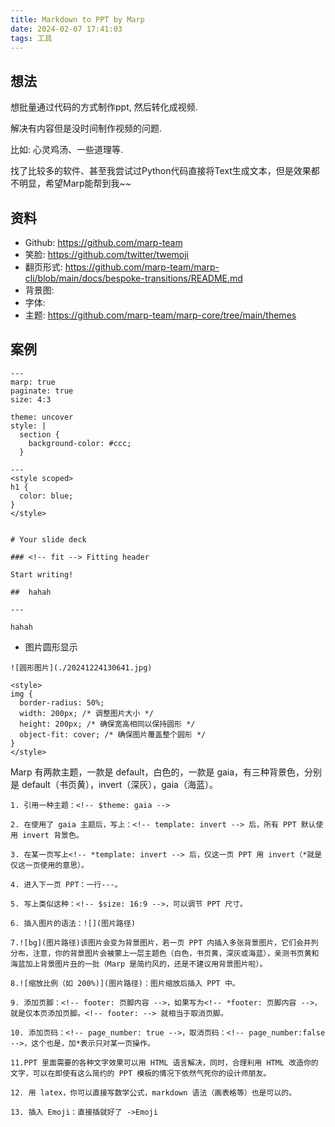 ```yaml
---
title: Markdown to PPT by Marp
date: 2024-02-07 17:41:03
tags: 工具
---
```


## 想法

想批量通过代码的方式制作ppt, 然后转化成视频.

解决有内容但是没时间制作视频的问题.

比如: 心灵鸡汤、一些道理等.

找了比较多的软件、甚至我尝试过Python代码直接将Text生成文本，但是效果都不明显，希望Marp能帮到我~~

## 资料

- Github:  https://github.com/marp-team
- 笑脸: https://github.com/twitter/twemoji
- 翻页形式: https://github.com/marp-team/marp-cli/blob/main/docs/bespoke-transitions/README.md
- 背景图: 
- 字体: 
- 主题: https://github.com/marp-team/marp-core/tree/main/themes


## 案例

```shell
---
marp: true
paginate: true
size: 4:3

theme: uncover
style: |
  section {
    background-color: #ccc;
  }

---
<style scoped>
h1 {
  color: blue;
}
</style>


# Your slide deck

### <!-- fit --> Fitting header

Start writing!

##  hahah

---

hahah
```

- 图片圆形显示

```
![圆形图片](./20241224130641.jpg)

<style>
img {
  border-radius: 50%;
  width: 200px; /* 调整图片大小 */
  height: 200px; /* 确保宽高相同以保持圆形 */
  object-fit: cover; /* 确保图片覆盖整个圆形 */
}
</style>
```

Marp 有两款主题，一款是 default，白色的，一款是 gaia，有三种背景色，分别是 default（书页黄），invert（深灰），gaia（海蓝）。

```
1. 引用一种主题：<!-- $theme: gaia -->

2. 在使用了 gaia 主题后，写上：<!-- template: invert --> 后，所有 PPT 默认使用 invert 背景色。

3. 在某一页写上<!-- *template: invert --> 后，仅这一页 PPT 用 invert（*就是仅这一页使用的意思）。

4. 进入下一页 PPT：一行---。

5. 写上类似这种：<!-- $size: 16:9 -->，可以调节 PPT 尺寸。

6. 插入图片的语法：![](图片路径)

7.![bg](图片路径)该图片会变为背景图片，若一页 PPT 内插入多张背景图片，它们会并列分布，注意，你的背景图片会被蒙上一层主题色（白色，书页黄，深灰或海蓝），亲测书页黄和海蓝加上背景图片丑的一批（Marp 是简约风的，还是不建议用背景图片啦）。

8.![缩放比例（如 200%)](图片路径)：图片缩放后插入 PPT 中。

9. 添加页脚：<!-- footer: 页脚内容 -->，如果写为<!-- *footer: 页脚内容 -->，就是仅本页添加页脚。<!-- footer: --> 就相当于取消页脚。

10. 添加页码：<!-- page_number: true -->，取消页码：<!-- page_number:false -->，这个也是，加*表示只对某一页操作。

11.PPT 里面需要的各种文字效果可以用 HTML 语言解决，同时，合理利用 HTML 改造你的文字，可以在即使有这么简约的 PPT 模板的情况下依然气死你的设计师朋友。

12. 用 latex，你可以直接写数学公式，markdown 语法（画表格等）也是可以的。

13. 插入 Emoji：直接插就好了 ->Emoji
```
